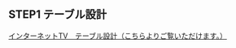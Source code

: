 ## STEP1 テーブル設計

<a href="https://opalescent-dumpling-073.notion.site/STEP1-96c99e006e4d485c8f7637bd84d8f173" target="_blank">
  インターネットTV　テーブル設計（こちらよりご覧いただけます。）
</a>
